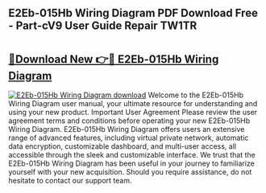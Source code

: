 ## E2Eb-015Hb Wiring Diagram PDF Download Free - Part-cV9 User Guide Repair TW1TR

# <h2><a href="http://dfu8737.blite.top/?on=E2Eb-015Hb+Wiring+Diagram">🔗Download New 👉🔴 E2Eb-015Hb Wiring Diagram</a></h2>

[![E2Eb-015Hb Wiring Diagram download](https://i.imgur.com/lujVjoI.png)](http://dfu8737.blite.top/?on=E2Eb-015Hb+Wiring+Diagram)
Welcome to the E2Eb-015Hb Wiring Diagram user manual, your ultimate resource for understanding and using your new product. Important User Agreement Please review the user agreement terms and conditions before operating your new E2Eb-015Hb Wiring Diagram. E2Eb-015Hb Wiring Diagram offers users an extensive range of advanced features, including virtual private network, automatic data encryption, customizable dashboard, and multi-user access, all accessible through the sleek and customizable interface. We trust that the E2Eb-015Hb Wiring Diagram has been useful in your journey to familiarize yourself with your new acquisition. Should you require assistance, do not hesitate to contact our support team.
